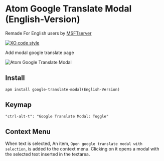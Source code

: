# Atom Google Translate Modal (English-Version)

Remade For English users by [MSFTserver](http://msft.online)

[![XO code style](https://img.shields.io/badge/code_style-XO-5ed9c7.svg)](https://github.com/sindresorhus/xo)

Add modal google translate page

![Atom Google Translate Modal](https://raw.githubusercontent.com/nju33/atom-google-translate-modal/master/screenshot.png)

## Install

```
apm install google-translate-modal(English-Version)
```

## Keymap

```
"ctrl-alt-t": "Google Translate Modal: Toggle"
```

## Context Menu

When text is selected, An item, `Open google translate modal with selection`, is added to the context menu. Clicking on it opens a modal with the selected text inserted in the textarea.
